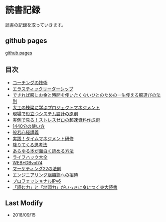 # 読書記録

読書の記録を取っていきます。

## github pages

[github pages](https://modeverv.github.io/reading_log/)

## 目次

* [コーチングの技術](coting.md)
* [エラスティックリーダーシップ](elasticreadership.md)
* [できれば服にお金と時間を使いたくないひとのための一生使える服選びの法則](fukuerabi.md)
* [大工の棟梁に学ぶプロジェクトマネジメント](daiku_pm.md)
* [現場で役立つシステム設計の原則](japanddd.md)
* [実例で見る！ストレスゼロの超速資料作成術](jiturei_stresszero.md)
* [1440分の使い方](1440.md)
* [般若心経講義](buddhism.md)
* [実践！タイムマネジメント研修](timemanagement.md)
* [降りてくる思考法](downthink.md)
* [あらゆる本が面白く読める方法](howtoread.md)
* [ライフハック大全](lifehack_complete.md)
* [WEB+DBvol74](web+db74.md)
* [マーケティング22の法則](marketing22.md)
* [エンジニアリング組織論への招待](engineer.md)
* [プロフェッショナルIPv6](proipv6.md)
* [「読む力」と「地頭力」がいっきに身につく東大読書](todairead.md)

## Last Modify

* 2018/09/15
